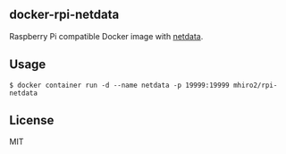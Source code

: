 docker-rpi-netdata
-------------------
Raspberry Pi compatible Docker image with [netdata](https://my-netdata.io).

Usage
--------
```
$ docker container run -d --name netdata -p 19999:19999 mhiro2/rpi-netdata
```

License
-------
MIT
